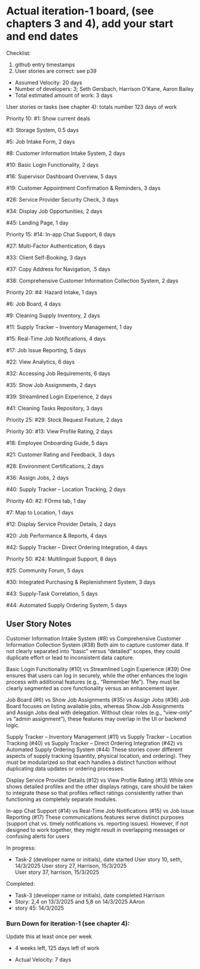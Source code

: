 # Actual iteration-1 board, (see chapters 3 and 4), add your start and end dates 

Checklist: 
1. github entry timestamps
2. User stories are correct: see p39

* Assumed Velocity: 20 days
* Number of developers: 3;  Seth Gersbach, Harrison O'Kane, Aaron Bailey
* Total estimated amount of work: 3 days

User stories or tasks (see chapter 4):
totals number 123 days of work

Priority 10:
#1: Show current deals

#3: Storage System, 0.5 days

#5: Job Intake Form, 2 days

#8: Customer Information Intake System, 2 days

#10: Basic Login Functionality, 2 days

#16: Supervisor Dashboard Overview, 5 days

#19: Customer Appointment Confirmation & Reminders, 3 days

#26: Service Provider Security Check, 3 days

#34: Display Job Opportunities, 2 days

#45: Landing Page, 1 day

Priority 15:
#14: In-app Chat Support, 6 days

#27: Multi-Factor Authentication, 6 days

#33: Client Self-Booking, 3 days

#37: Copy Address for Navigation, .5 days

#38: Comprehensive Customer Information Collection System, 2 days

Priority 20:
#4: Hazard Intake, 1 days

#6: Job Board, 4 days

#9: Cleaning Supply Inventory, 2 days

#11: Supply Tracker – Inventory Management, 1 day

#15: Real-Time Job Notifications, 4 days

#17: Job Issue Reporting, 5 days

#22: View Analytics, 6 days

#32: Accessing Job Requirements, 6 days

#35: Show Job Assignments, 2 days

#39: Streamlined Login Experience, 2 days

#41: Cleaning Tasks Repository, 3 days

Priority 25:
#29: Stock Request Feature, 2 days

Priority 30:
#13: View Profile Rating, 2 days

#18: Employee Onboarding Guide, 5 days

#21: Customer Rating and Feedback, 3 days

#28: Environment Certifications, 2 days

#36: Assign Jobs, 2 days

#40: Supply Tracker – Location Tracking, 2 days

Priority 40:
#2: FOrms tab, 1 day

#7: Map to Location, 1 days

#12: Display Service Provider Details, 2 days

#20: Job Performance & Reports, 4 days

#42: Supply Tracker – Direct Ordering Integration, 4 days

Priority 50:
#24: Multilingual Support, 8 days

#25: Community Forum, 5 days

#30: Integrated Purchasing & Replenishment System, 3 days

#43: Supply-Task Correlation, 5 days

#44: Automated Supply Ordering System, 5 days


## User Story Notes ##
Customer Information Intake System (#8) vs Comprehensive Customer Information Collection System (#38) Both aim to capture customer data. If not clearly separated into “basic” versus “detailed” scopes, they could duplicate effort or lead to inconsistent data capture.

Basic Login Functionality (#10) vs Streamlined Login Experience (#39) One ensures that users can log in securely, while the other enhances the login process with additional features (e.g., “Remember Me”). They must be clearly segmented as core functionality versus an enhancement layer.

Job Board (#6) vs Show Job Assignments (#35) vs Assign Jobs (#36) Job Board focuses on listing available jobs, whereas Show Job Assignments and Assign Jobs deal with delegation. Without clear roles (e.g., “view-only” vs “admin assignment”), these features may overlap in the UI or backend logic.

Supply Tracker – Inventory Management (#11) vs Supply Tracker – Location Tracking (#40) vs Supply Tracker – Direct Ordering Integration (#42) vs Automated Supply Ordering System (#44) These stories cover different aspects of supply tracking (quantity, physical location, and ordering). They must be modularized so that each handles a distinct function without duplicating data updates or ordering processes.

Display Service Provider Details (#12) vs View Profile Rating (#13) While one shows detailed profiles and the other displays ratings, care should be taken to integrate these so that profiles reflect ratings consistently rather than functioning as completely separate modules.

In-app Chat Support (#14) vs Real-Time Job Notifications (#15) vs Job Issue Reporting (#17) These communications features serve distinct purposes (support chat vs. timely notifications vs. reporting issues). However, if not designed to work together, they might result in overlapping messages or confusing alerts for users

In progress:
* Task-2 (developer name or initials), date started
User story 10, seth, 14/3/2025
User story 27, Harrison, 15/3/2025                                                                                             
User story 37, harrison, 15/3/2025

Completed:
* Task-3 (developer name or initials), date completed
Harrison 
* Story: 2,4 on 13/3/2025 and 5,8 on 14/3/2025
AAron
* story 45: 14/3/2025

### Burn Down for iteration-1 (see chapter 4):
Update this at least once per week
* 4 weeks left, 125 days left of work

* Actual Velocity: 7 days